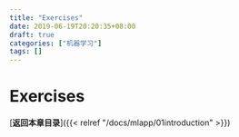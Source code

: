 ```yaml
---
title: "Exercises"
date: 2019-06-19T20:20:35+08:00
draft: true
categories: ["机器学习"]
tags: []
---
```


# Exercises

[**返回本章目录**]({{< relref "/docs/mlapp/01introduction" >}})

